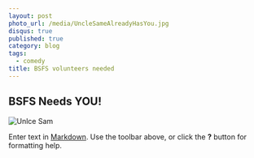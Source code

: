 ```yaml
---
layout: post
photo_url: /media/UncleSameAlreadyHasYou.jpg
disqus: true
published: true
category: blog
tags: 
  - comedy
title: BSFS volunteers needed
---
```


## BSFS Needs YOU!

![Unlce Sam]({{site.baseurl}}/media/UncleSameAlreadyHasYou.jpg)


Enter text in [Markdown](http://daringfireball.net/projects/markdown/). Use the toolbar above, or click the **?** button for formatting help.
